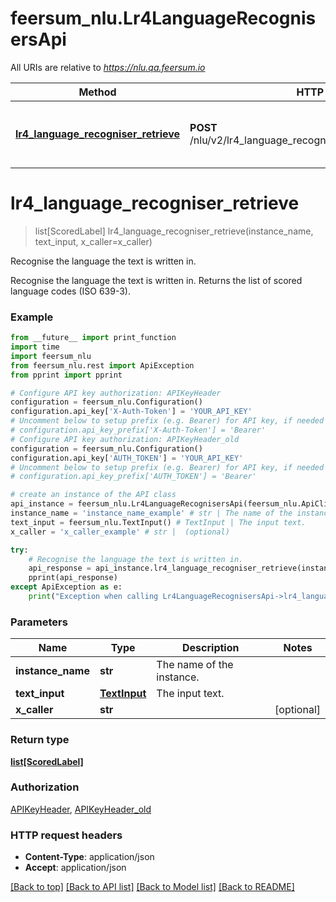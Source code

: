# feersum_nlu.Lr4LanguageRecognisersApi

All URIs are relative to *https://nlu.qa.feersum.io*

Method | HTTP request | Description
------------- | ------------- | -------------
[**lr4_language_recogniser_retrieve**](Lr4LanguageRecognisersApi.md#lr4_language_recogniser_retrieve) | **POST** /nlu/v2/lr4_language_recognisers/{instance_name}/retrieve | Recognise the language the text is written in.


# **lr4_language_recogniser_retrieve**
> list[ScoredLabel] lr4_language_recogniser_retrieve(instance_name, text_input, x_caller=x_caller)

Recognise the language the text is written in.

Recognise the language the text is written in. Returns the list of scored language codes (ISO 639-3).

### Example
```python
from __future__ import print_function
import time
import feersum_nlu
from feersum_nlu.rest import ApiException
from pprint import pprint

# Configure API key authorization: APIKeyHeader
configuration = feersum_nlu.Configuration()
configuration.api_key['X-Auth-Token'] = 'YOUR_API_KEY'
# Uncomment below to setup prefix (e.g. Bearer) for API key, if needed
# configuration.api_key_prefix['X-Auth-Token'] = 'Bearer'
# Configure API key authorization: APIKeyHeader_old
configuration = feersum_nlu.Configuration()
configuration.api_key['AUTH_TOKEN'] = 'YOUR_API_KEY'
# Uncomment below to setup prefix (e.g. Bearer) for API key, if needed
# configuration.api_key_prefix['AUTH_TOKEN'] = 'Bearer'

# create an instance of the API class
api_instance = feersum_nlu.Lr4LanguageRecognisersApi(feersum_nlu.ApiClient(configuration))
instance_name = 'instance_name_example' # str | The name of the instance.
text_input = feersum_nlu.TextInput() # TextInput | The input text.
x_caller = 'x_caller_example' # str |  (optional)

try:
    # Recognise the language the text is written in.
    api_response = api_instance.lr4_language_recogniser_retrieve(instance_name, text_input, x_caller=x_caller)
    pprint(api_response)
except ApiException as e:
    print("Exception when calling Lr4LanguageRecognisersApi->lr4_language_recogniser_retrieve: %s\n" % e)
```

### Parameters

Name | Type | Description  | Notes
------------- | ------------- | ------------- | -------------
 **instance_name** | **str**| The name of the instance. | 
 **text_input** | [**TextInput**](TextInput.md)| The input text. | 
 **x_caller** | **str**|  | [optional] 

### Return type

[**list[ScoredLabel]**](ScoredLabel.md)

### Authorization

[APIKeyHeader](../README.md#APIKeyHeader), [APIKeyHeader_old](../README.md#APIKeyHeader_old)

### HTTP request headers

 - **Content-Type**: application/json
 - **Accept**: application/json

[[Back to top]](#) [[Back to API list]](../README.md#documentation-for-api-endpoints) [[Back to Model list]](../README.md#documentation-for-models) [[Back to README]](../README.md)

